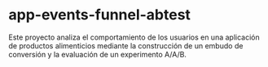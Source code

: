 # app-events-funnel-abtest
Este proyecto analiza el comportamiento de los usuarios en una aplicación de productos alimenticios mediante la construcción de un embudo de conversión y la evaluación de un experimento A/A/B.
